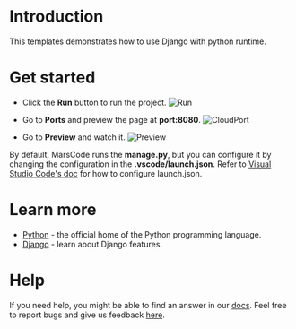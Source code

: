# Introduction
This templates demonstrates how to use Django with python runtime.

# Get started
* Click the **Run** button to run the project.
![Run](https://lf-cdn.marscode.com/obj/eden-sg/ljhwz_lkpkbvsj/ljhwZthlaukjlkulzlp/project_template/prod/7d6e3ca29fb509d11886b18e66e3d19cf5502613/images/native_python_django/run.jpeg)

* Go to **Ports** and preview the page at **port:8080**.
![CloudPort](https://lf-cdn.marscode.com/obj/eden-sg/ljhwz_lkpkbvsj/ljhwZthlaukjlkulzlp/project_template/prod/7d6e3ca29fb509d11886b18e66e3d19cf5502613/images/native_python_django/cloud_port.jpeg)

* Go to **Preview** and watch it.
![Preview](https://lf-cdn.marscode.com/obj/eden-sg/ljhwz_lkpkbvsj/ljhwZthlaukjlkulzlp/project_template/prod/7d6e3ca29fb509d11886b18e66e3d19cf5502613/images/native_python_django/preview.jpeg)

By default, MarsCode runs the **manage.py**, but you can configure it by changing the configuration in the **.vscode/launch.json**. Refer to [Visual Studio Code's doc](https://code.visualstudio.com/docs/editor/debugging) for how to configure launch.json.

# Learn more
- [Python](https://www.python.org/) - the official home of the Python programming language.
- [Django](https://www.djangoproject.com/) - learn about Django features.

# Help
If you need help, you might be able to find an answer in our [docs](https://docs.marscode.com/). Feel free to report bugs and give us feedback [here](https://discord.gg/qtVMXEDbRw).
